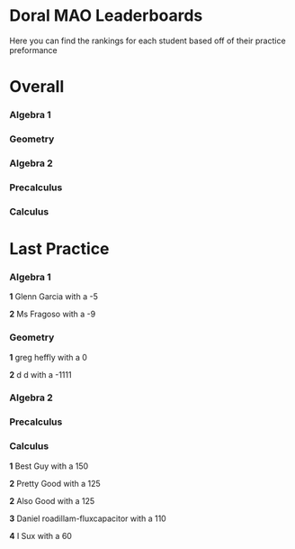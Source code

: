 # Doral MAO Leaderboards
Here you can find the rankings for each student based off of their practice preformance

# Overall

<h3> Algebra 1 </h3>
<h3> Geometry </h3>
<h3> Algebra 2 </h3>
<h3> Precalculus </h3>
<h3> Calculus </h3>

# Last Practice

<h3> Algebra 1 </h3>

<b>1</b> Glenn Garcia with a -5

<b>2</b> Ms Fragoso with a -9
<h3> Geometry </h3>

<b>1</b> greg heffly with a 0

<b>2</b> d d with a -1111
<h3> Algebra 2 </h3>
<h3> Precalculus </h3>
<h3> Calculus </h3>

<b>1</b> Best Guy with a 150

<b>2</b> Pretty Good with a 125

<b>2</b> Also Good with a 125

<b>3</b> Daniel roadillam-fluxcapacitor with a 110

<b>4</b> I Sux with a 60

